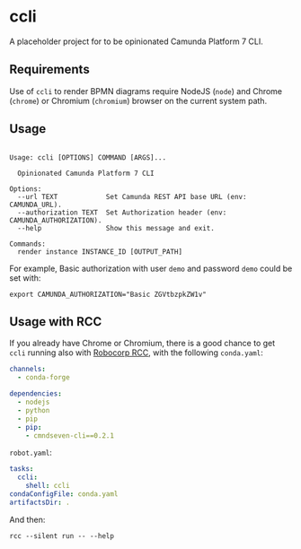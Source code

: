 # ccli

A placeholder project for to be opinionated Camunda Platform 7 CLI.


## Requirements

Use of `ccli` to render BPMN diagrams require NodeJS (`node`) and Chrome
(`chrome`) or Chromium (`chromium`) browser on the current system path.


## Usage

```

Usage: ccli [OPTIONS] COMMAND [ARGS]...

  Opinionated Camunda Platform 7 CLI

Options:
  --url TEXT            Set Camunda REST API base URL (env: CAMUNDA_URL).
  --authorization TEXT  Set Authorization header (env: CAMUNDA_AUTHORIZATION).
  --help                Show this message and exit.

Commands:
  render instance INSTANCE_ID [OUTPUT_PATH]

```

For example, Basic authorization with user `demo` and password `demo`
could be set with:

```
export CAMUNDA_AUTHORIZATION="Basic ZGVtbzpkZW1v"
```


## Usage with RCC

If you already have Chrome or Chromium, there is a good chance to get `ccli` running
also with [Robocorp RCC](https://downloads.robocorp.com/rcc/releases/index.html), with
the following `conda.yaml`:

```yaml
channels:
  - conda-forge

dependencies:
  - nodejs
  - python
  - pip
  - pip:
    - cmndseven-cli==0.2.1
```

`robot.yaml`:

```yaml
tasks:
  ccli:
    shell: ccli
condaConfigFile: conda.yaml
artifactsDir: .
```

And then:

```
rcc --silent run -- --help
```
